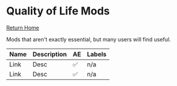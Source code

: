 # Quality of Life Mods
[Return Home](https://github.com/Geborgen/usefulmods)

Mods that aren't exactly essential, but many users will find useful.


| Name  | Description | AE | Labels |
| ------------- | ------------- | ------------ | ------------ |
| Link  | Desc  | :white_check_mark: | n/a |
| Link  | Desc  | :white_check_mark: | n/a |
